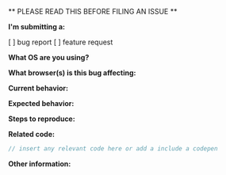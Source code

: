 ** PLEASE READ THIS BEFORE FILING AN ISSUE **

**I'm submitting a:**
<!-- (check one with "x") -->
[ ] bug report
[ ] feature request

**What OS are you using?**
<!-- Please include OS name and version -->

**What browser(s) is this bug affecting:**
<!-- Please include the browser version. A user-agent string is also quite helpful. -->

**Current behavior:**
<!-- Describe how the bug manifests. -->

**Expected behavior:**
<!-- Describe what the behavior would be without the bug. -->

**Steps to reproduce:**
<!-- If you are able to illustrate the bug or feature request with an example, please provide steps to reproduce and if possible a demo
-->

**Related code:**

```js
// insert any relevant code here or add a include a codepen
```

**Other information:**
<!-- List any other information that is relevant to your issue. Stack traces, related issues, suggestions on how to fix, Stack Overflow links, forum links, etc. -->
